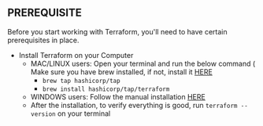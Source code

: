## PREREQUISITE
Before you start working with Terraform, you'll need to have certain prerequisites in place.
- Install Terraform on your Computer
  - MAC/LINUX users: Open your terminal and run the below command ( Make sure you have brew installed, if not, install it [HERE](https://brew.sh/)
    - `brew tap hashicorp/tap`
    - `brew install hashicorp/tap/terraform`
  - WINDOWS users: Follow the manual installation [HERE](https://developer.hashicorp.com/terraform/tutorials/aws-get-started/install-cli)
  - After the installation, to verify everything is good, run `terraform --version` on your terminal
